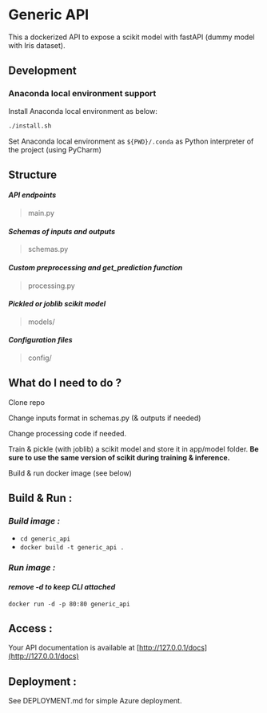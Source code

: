 # Generic API
This a dockerized API to expose a scikit model with fastAPI (dummy model with Iris dataset).

## Development
### Anaconda local environment support

Install Anaconda local environment as below:
```bash
./install.sh
```

Set Anaconda local environment as `${PWD}/.conda` as Python interpreter of the project (using PyCharm)

## Structure 
#### *API endpoints*
>main.py 
#### *Schemas of inputs and outputs*
>schemas.py
#### *Custom preprocessing and get_prediction function*
>processing.py
#### *Pickled or joblib scikit model*
>models/
#### *Configuration files*
>config/

## What do I need to do ?
Clone repo

Change inputs format in schemas.py (& outputs if needed)

Change processing code if needed.

Train & pickle (with joblib) a scikit model and store it in app/model folder. 
**Be sure to use the same version of scikit during training & inference.**

Build & run docker image (see below)

## Build & Run :
### *Build image :*
* `cd generic_api`
* `docker build -t generic_api .`

### *Run image :*
#### *remove -d to keep CLI attached*

`docker run -d -p 80:80 generic_api`

## Access :
Your API documentation is available at [http://127.0.0.1/docs](http://127.0.0.1/docs)

## Deployment :

See DEPLOYMENT.md for simple Azure deployment.
